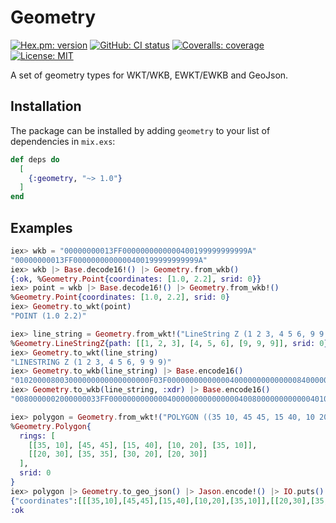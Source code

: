# Geometry
[![Hex.pm: version](https://img.shields.io/hexpm/v/geometry.svg?style=flat-square)](https://hex.pm/packages/geometry)
[![GitHub: CI status](https://img.shields.io/github/actions/workflow/status/hrzndhrn/geometry/ci.yml?branch=main&style=flat-square)](https://github.com/hrzndhrn/geometry/actions)
[![Coveralls: coverage](https://img.shields.io/coveralls/github/hrzndhrn/geometry?style=flat-square)](https://coveralls.io/github/hrzndhrn/geometry)
[![License: MIT](https://img.shields.io/badge/License-MIT-yellow.svg?style=flat-square)](https://github.com/hrzndhrn/geometry/blob/main/LICENSE.md)

A set of geometry types for WKT/WKB, EWKT/EWKB and GeoJson.

## Installation

The package can be installed by adding `geometry` to your list of
dependencies in `mix.exs`:

```elixir
def deps do
  [
    {:geometry, "~> 1.0"}
  ]
end
```

## Examples

```elixir
iex> wkb = "00000000013FF0000000000000400199999999999A"
"00000000013FF0000000000000400199999999999A"
iex> wkb |> Base.decode16!() |> Geometry.from_wkb()
{:ok, %Geometry.Point{coordinates: [1.0, 2.2], srid: 0}}
iex> point = wkb |> Base.decode16!() |> Geometry.from_wkb!()
%Geometry.Point{coordinates: [1.0, 2.2], srid: 0}
iex> Geometry.to_wkt(point)
"POINT (1.0 2.2)"

iex> line_string = Geometry.from_wkt!("LineString Z (1 2 3, 4 5 6, 9 9 9)")
%Geometry.LineStringZ{path: [[1, 2, 3], [4, 5, 6], [9, 9, 9]], srid: 0}
iex> Geometry.to_wkt(line_string)
"LINESTRING Z (1 2 3, 4 5 6, 9 9 9)"
iex> Geometry.to_wkb(line_string) |> Base.encode16()
"010200008003000000000000000000F03F00000000000000400000000000000840000000000000104000000000000014400000000000001840000000000000224000000000000022400000000000002240"
iex> Geometry.to_wkb(line_string, :xdr) |> Base.encode16()
"0080000002000000033FF000000000000040000000000000004008000000000000401000000000000040140000000000004018000000000000402200000000000040220000000000004022000000000000"

iex> polygon = Geometry.from_wkt!("POLYGON ((35 10, 45 45, 15 40, 10 20, 35 10), (20 30, 35 35, 30 20, 20 30))")
%Geometry.Polygon{
  rings: [
    [[35, 10], [45, 45], [15, 40], [10, 20], [35, 10]],
    [[20, 30], [35, 35], [30, 20], [20, 30]]
  ],
  srid: 0
}
iex> polygon |> Geometry.to_geo_json() |> Jason.encode!() |> IO.puts()
{"coordinates":[[[35,10],[45,45],[15,40],[10,20],[35,10]],[[20,30],[35,35],[30,20],[20,30]]],"type":"Polygon"}
:ok
```
